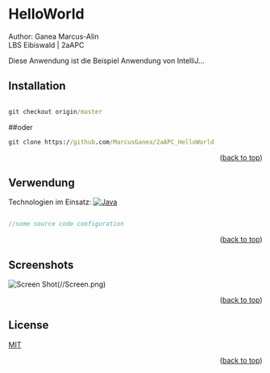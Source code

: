 <a name="readme-top"></a>
# HelloWorld
Author: Ganea Marcus-Alin <br>
LBS Eibiswald | 2aAPC

Diese Anwendung ist die Beispiel Anwendung von IntelliJ...<br>

## Installation

```cmd

git checkout origin/master
```
##oder
```cmd
git clone https://github.com/MarcusGanea/2aAPC_HelloWorld

```
<p align="right">(<a href="#readme-top">back to top</a>)</p>

## Verwendung
Technologien im Einsatz:
[![Java][java.com]][java-url]

```php

//some source code configuration

```
<p align="right">(<a href="#readme-top">back to top</a>)</p>

## Screenshots

![Screen Shot][product-screenshot](//Screen.png)

<p align="right">(<a href="#readme-top">back to top</a>)</p>

## License

[MIT](https://choosealicense.com/licenses/mit/)
<p align="right">(<a href="#readme-top">back to top</a>)</p>

<!-- MARKDOWN LINKS & IMAGES -->
<!-- https://www.markdownguide.org/basic-syntax/#reference-style-links -->
[java.com]: https://img.shields.io/badge/Java-ED8B00?style=for-the-badge&logo=openjdk&logoColor=white
[java-url]: https://www.java.com/de/
[product-screenshot]: images/main.png
